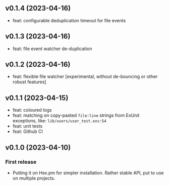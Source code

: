 ## v0.1.4 (2023-04-16)

- feat: configurable deduplication timeout for file events

## v0.1.3 (2023-04-16)

- feat: file event watcher de-duplication

## v0.1.2 (2023-04-16)

- feat: flexible file watcher [experimental, without de-bouncing or other robust features]

## v0.1.1 (2023-04-15)

- feat: coloured logs
- feat: matching on copy-pasted `file:line` strings from ExUnit exceptions, like:
  `lib/users/user_test.exs:54`
- feat: unit tests
- feat: Github CI

## v0.1.0 (2023-04-10)

### First release

- Putting it on Hex.pm for simpler installation. Rather stable API, put to use on multiple projects.

